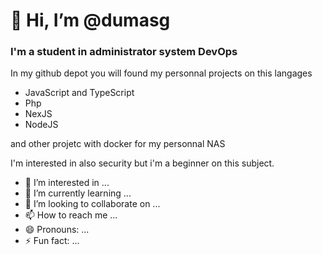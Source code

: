# 👋 Hi, I’m @dumasg
### I'm a student in administrator system DevOps

In my github depot you will found my personnal projects on this langages
- JavaScript and TypeScript
- Php
- NexJS
- NodeJS

and other projetc with docker for my personnal NAS

I'm interested in also security but i'm a beginner on this subject.

- 👀 I’m interested in ...
- 🌱 I’m currently learning ...
- 💞️ I’m looking to collaborate on ...
- 📫 How to reach me ...
- 😄 Pronouns: ...
- ⚡ Fun fact: ...

<!---
dumasg/dumasg is a ✨ special ✨ repository because its `README.md` (this file) appears on your GitHub profile.
You can click the Preview link to take a look at your changes.
--->
